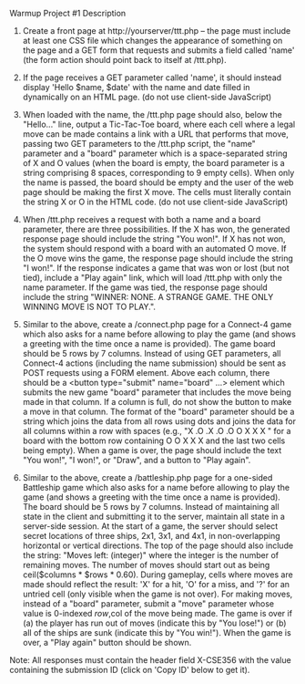 Warmup Project #1
Description

1. Create a front page at http://yourserver/ttt.php – the page must include at least one CSS file which changes the appearance of something on the page and a GET form that requests and submits a field called 'name' (the form action should point back to itself at /ttt.php).

2. If the page receives a GET parameter called 'name', it should instead display 'Hello $name, $date' with the name and date filled in dynamically on an HTML page. (do not use client-side JavaScript)

3. When loaded with the name, the /ttt.php page should also, below the "Hello..." line, output a Tic-Tac-Toe board, where each cell where a legal move can be made contains a link with a URL that performs that move, passing two GET parameters to the /ttt.php script, the "name" parameter and a "board" parameter which is a space-separated string of X and O values (when the board is empty, the board parameter is a string comprising 8 spaces, corresponding to 9 empty cells). When only the name is passed, the board should be empty and the user of the web page should be making the first X move. The cells must literally contain the string X or O in the HTML code. (do not use client-side JavaScript)

4. When /ttt.php receives a request with both a name and a board parameter, there are three possibilities. If the X has won, the generated response page should include the string "You won!". If X has not won, the system should respond with a board with an automated O move. If the O move wins the game, the response page should include the string "I won!". If the response indicates a game that was won or lost (but not tied), include a "Play again" link, which will load /ttt.php with only the name parameter. If the game was tied, the response page should include the string "WINNER: NONE. A STRANGE GAME. THE ONLY WINNING MOVE IS NOT TO PLAY.".

5. Similar to the above, create a /connect.php page for a Connect-4 game which also asks for a name before allowing to play the game (and shows a greeting with the time once a name is provided). The game board should be 5 rows by 7 columns. Instead of using GET parameters, all Connect-4 actions (including the name submission) should be sent as POST requests using a FORM element. Above each column, there should be a <button type="submit" name="board" ...> element which submits the new game "board" parameter that includes the move being made in that column. If a column is full, do not show the button to make a move in that column. The format of the "board" parameter should be a string which joins the data from all rows using dots and joins the data for all columns within a row with spaces (e.g., "X .O .X .O .O O X X X " for a board with the bottom row containing O O X X X and the last two cells being empty). When a game is over, the page should include the text "You won!", "I won!", or "Draw", and a button to "Play again".

6. Similar to the above, create a /battleship.php page for a one-sided Battleship game which also asks for a name before allowing to play the game (and shows a greeting with the time once a name is provided). The board should be 5 rows by 7 columns. Instead of maintaining all state in the client and submitting it to the server, maintain all state in a server-side session. At the start of a game, the server should select secret locations of three ships, 2x1, 3x1, and 4x1, in non-overlapping horizontal or vertical directions. The top of the page should also include the string: "Moves left: (integer)" where the integer is the number of remaining moves. The number of moves should start out as being ceil($columns * $rows * 0.60).  During gameplay, cells where moves are made should reflect the result: 'X' for a hit, 'O' for a miss, and '?' for an untried cell (only visible when the game is not over).  For making moves, instead of a "board" parameter, submit a "move" parameter whose value is 0-indexed $row,$col of the move being made. The game is over if (a) the player has run out of moves (indicate this by "You lose!") or (b) all of the ships are sunk (indicate this by "You win!"). When the game is over, a "Play again" button should be shown.

Note: All responses must contain the header field X-CSE356 with the value containing the submission ID (click on 'Copy ID' below to get it).
